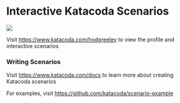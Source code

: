 # Interactive Katacoda Scenarios

[![](http://shields.katacoda.com/katacoda/hodgreeley/count.svg)](https://www.katacoda.com/hodgreeley "Get your profile on Katacoda.com")

Visit https://www.katacoda.com/hodgreeley to view the profile and interactive scenarios

### Writing Scenarios
Visit https://www.katacoda.com/docs to learn more about creating Katacoda scenarios

For examples, visit https://github.com/katacoda/scenario-example
